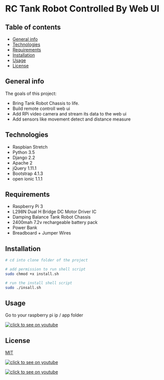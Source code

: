 # RC Tank Robot Controlled By Web UI

## Table of contents
* [General info](#general-info)
* [Technologies](#Technologies)
* [Requirements](#Requirements)
* [Installation](#Installation)
* [Usage](#Usage)
* [License](#License)

## General info
The goals of this project:
* Bring Tank Robot Chassis to life.
* Build remote controll web ui 
* Add RPi video camera and stream its data to the web ui 
* Add sensors like movement detect and distance measure

## Technologies
* Raspbian Stretch
* Python 3.5
* Django 2.2
* Apache 2
* jQuery 1.11.1
* Bootstrap 4.1.3
* open ionic 1.1.1

## Requirements
* Raspberry Pi 3
* L298N Dual H Bridge DC Motor Driver IC
* Damping Balance Tank Robot Chassis
* 2400mah 7.2v rechargeable battery pack
* Power Bank
* Breadboard + Jumper Wires

## Installation
```bash
# cd into clone folder of the project

# add permission to run shell script
sudo chmod +x install.sh

# run the install shell script
sudo ./insall.sh

```


## Usage
Go to your raspberry pi ip / app folder

[![click to see on youtube](https://github.com/Roi/Raspberry-Pi-Web-Contorlled-RC-Tank-Robot-Camera/blob/master/images/web-remote-small.jpg)](https://youtu.be/O4C7KkQOB04)

## License
[MIT](https://choosealicense.com/licenses/mit/)



[![click to see on youtube](https://github.com/Roi/Raspberry-Pi-Web-Contorlled-RC-Tank-Robot-Camera/blob/master/images/tank1-small.jpg)](https://youtu.be/O4C7KkQOB04)

[![click to see on youtube](https://github.com/Roi/Raspberry-Pi-Web-Contorlled-RC-Tank-Robot-Camera/blob/master/images/tank2-small.jpg)](https://youtu.be/O4C7KkQOB04)

